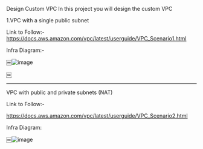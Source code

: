 Design Custom VPC
In this project you will design the custom VPC


1.VPC with a single public subnet


Link to Follow:-
https://docs.aws.amazon.com/vpc/latest/userguide/VPC_Scenario1.html

Infra Diagram:-

￼![image](https://user-images.githubusercontent.com/56276945/117457434-d5988680-af66-11eb-99e4-36b4c8637b9b.png)

￼

-----------------

VPC with public and private subnets (NAT)

Link to Follow:-

https://docs.aws.amazon.com/vpc/latest/userguide/VPC_Scenario2.html

Infra Diagram:

￼![image](https://user-images.githubusercontent.com/56276945/117457521-eb0db080-af66-11eb-8b8e-e48819dcffe8.png)
